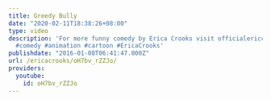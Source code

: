 ```yaml
---
title: Greedy Bully
date: "2020-02-11T18:38:26+08:00"
type: video
description: 'For more funny comedy by Erica Crooks visit officialericcrooks.com #funny
  #comedy #animation #cartoon #EricaCrooks'
publishdate: "2016-01-08T06:41:47.000Z"
url: /ericacrooks/oH7bv_rZZJo/
providers:
  youtube:
    id: oH7bv_rZZJo
---
```

